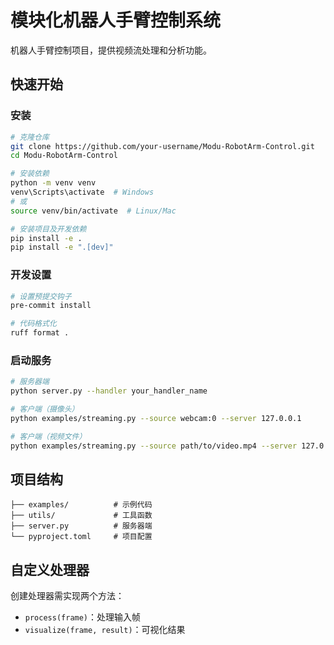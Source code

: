 # 模块化机器人手臂控制系统

机器人手臂控制项目，提供视频流处理和分析功能。

## 快速开始

### 安装

```bash
# 克隆仓库
git clone https://github.com/your-username/Modu-RobotArm-Control.git
cd Modu-RobotArm-Control

# 安装依赖
python -m venv venv
venv\Scripts\activate  # Windows
# 或
source venv/bin/activate  # Linux/Mac

# 安装项目及开发依赖
pip install -e .
pip install -e ".[dev]"
```

### 开发设置

```bash
# 设置预提交钩子
pre-commit install

# 代码格式化
ruff format .
```

### 启动服务

```bash
# 服务器端
python server.py --handler your_handler_name

# 客户端（摄像头）
python examples/streaming.py --source webcam:0 --server 127.0.0.1

# 客户端（视频文件）
python examples/streaming.py --source path/to/video.mp4 --server 127.0.0.1
```

## 项目结构

```
├── examples/          # 示例代码
├── utils/             # 工具函数
├── server.py          # 服务器端
└── pyproject.toml     # 项目配置
```

## 自定义处理器

创建处理器需实现两个方法：
- `process(frame)`：处理输入帧
- `visualize(frame, result)`：可视化结果
